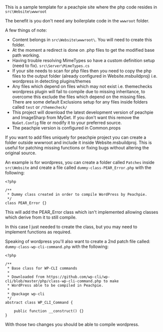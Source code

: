 This is a sample template for a peachpie site where the php code resides in ```src\Website\wwwroot```

The benefit is you don't need any boilerplate code in the ```wwwroot``` folder.

A few things of note:

- Content belongs in ```src\Website\wwwroot\```. You will need to create this folder.
- At the moment a redirect is done on .php files to get the modified base path working.
- Having trouble resolving MimeTypes so have a custom definition setup (need to fix). ```src\Server\MimeTypes.cs```
- If your site needs to scan for php files then you need to copy the php files to the output folder (already configured in Website.msbuildproj) i.e. wordpress in detecting plugins/themes
- Any files which depend on files which may not exist i.e. themechecks wordpress plugin will fail to compile due to missing inheritance, to overcome this exclude the files which depend on the missing files. There are some default Exclusions setup for any files inside folders called ```test``` or ```/themecheck/```
- This project will download the latest development version of peachpie and ImageSharp from MyGet. If you don't want this remove the ```NuGet.Config``` file or modify it to your preferred source.
- The peachpie version is configured in Common.props

If you want to add files uniquely for peachpie project you can create a folder outside wwwroot and include it inside Website.msbuildproj. This is useful for patching missing functions or fixing bugs without altering the original source.

An example is for wordpress, you can create a folder called ```Patches``` inside ```src\Website``` and create a file called ```dummy-class-PEAR_Error.php```
with the following:
```
<?php

/**
 * Dummy class created in order to compile WordPress by Peachpie.
 */
class PEAR_Error {}
```

This will add the PEAR_Error class which isn't implemented allowing classes which derive from it to still compile.

In this case I just needed to create the class, but you may need to implement functions as required.

Speaking of wordpress you'll also want to create a 2nd patch file called: ```dummy-class-wp-cli-command.php```
with the following:
```
<?php

/**
 * Base class for WP-CLI commands
 *
 * Downloaded from https://github.com/wp-cli/wp-cli/blob/master/php/class-wp-cli-command.php to make
 * WordPress able to be compiled in Peachpie.
 *
 * @package wp-cli
 */
abstract class WP_CLI_Command {

	public function __construct() {}
}
```

With those two changes you should be able to compile wordpress.